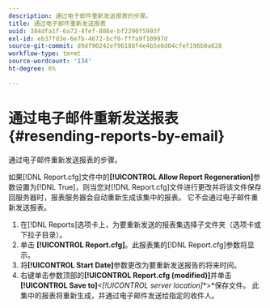 ```yaml
---
description: 通过电子邮件重新发送报表的步骤。
title: 通过电子邮件重新发送报表
uuid: 384dfa1f-6a72-4fef-886e-bf2290f5993f
exl-id: eb37fd3e-6e7b-4672-bcf0-fffa9f10997d
source-git-commit: d9df90242ef96188f4e4b5e6d04cfef196b0a628
workflow-type: tm+mt
source-wordcount: '134'
ht-degree: 6%

---
```


# 通过电子邮件重新发送报表{#resending-reports-by-email}

通过电子邮件重新发送报表的步骤。

如果[!DNL Report.cfg]文件中的&#x200B;**[!UICONTROL Allow Report Regeneration]**&#x200B;参数设置为[!DNL True]，则当您对[!DNL Report.cfg]文件进行更改并将该文件保存回服务器时，报表服务器会自动重新生成该集中的报表。 它不会通过电子邮件重新发送报表。

1. 在[!DNL Reports]选项卡上，为要重新发送的报表集选择子文件夹（选项卡或下拉子目录）。
1. 单击 **[!UICONTROL Report.cfg]**。此报表集的[!DNL Report.cfg]参数将显示。
1. 将&#x200B;**[!UICONTROL Start Date]**&#x200B;参数更改为要重新发送报告的将来时间。
1. 右键单击参数顶部的&#x200B;**[!UICONTROL Report.cfg (modified)]**&#x200B;并单击&#x200B;**[!UICONTROL Save to]***&lt;**[!UICONTROL server location]**>*保存文件。
此集中的报表将重新生成，并通过电子邮件发送给指定的收件人。
